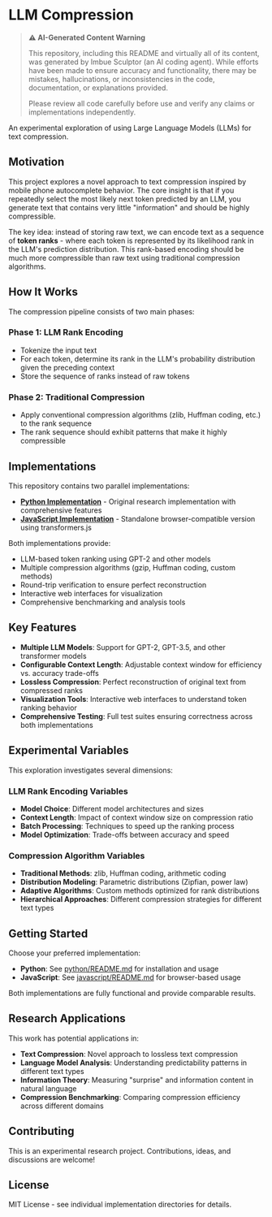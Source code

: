 # LLM Compression

> **⚠️ AI-Generated Content Warning**
> 
> This repository, including this README and virtually all of its content, was generated by Imbue Sculptor (an AI coding agent). While efforts have been made to ensure accuracy and functionality, there may be mistakes, hallucinations, or inconsistencies in the code, documentation, or explanations provided.
> 
> Please review all code carefully before use and verify any claims or implementations independently.


An experimental exploration of using Large Language Models (LLMs) for text compression.

## Motivation

This project explores a novel approach to text compression inspired by mobile phone autocomplete behavior. The core insight is that if you repeatedly select the most likely next token predicted by an LLM, you generate text that contains very little "information" and should be highly compressible.

The key idea: instead of storing raw text, we can encode text as a sequence of **token ranks** - where each token is represented by its likelihood rank in the LLM's prediction distribution. This rank-based encoding should be much more compressible than raw text using traditional compression algorithms.

## How It Works

The compression pipeline consists of two main phases:

### Phase 1: LLM Rank Encoding
- Tokenize the input text
- For each token, determine its rank in the LLM's probability distribution given the preceding context
- Store the sequence of ranks instead of raw tokens

### Phase 2: Traditional Compression
- Apply conventional compression algorithms (zlib, Huffman coding, etc.) to the rank sequence
- The rank sequence should exhibit patterns that make it highly compressible

## Implementations

This repository contains two parallel implementations:

- **[Python Implementation](python/)** - Original research implementation with comprehensive features
- **[JavaScript Implementation](javascript/)** - Standalone browser-compatible version using transformers.js

Both implementations provide:
- LLM-based token ranking using GPT-2 and other models
- Multiple compression algorithms (gzip, Huffman coding, custom methods)
- Round-trip verification to ensure perfect reconstruction
- Interactive web interfaces for visualization
- Comprehensive benchmarking and analysis tools

## Key Features

- **Multiple LLM Models**: Support for GPT-2, GPT-3.5, and other transformer models
- **Configurable Context Length**: Adjustable context window for efficiency vs. accuracy trade-offs
- **Lossless Compression**: Perfect reconstruction of original text from compressed ranks
- **Visualization Tools**: Interactive web interfaces to understand token ranking behavior
- **Comprehensive Testing**: Full test suites ensuring correctness across both implementations

## Experimental Variables

This exploration investigates several dimensions:

### LLM Rank Encoding Variables
- **Model Choice**: Different model architectures and sizes
- **Context Length**: Impact of context window size on compression ratio
- **Batch Processing**: Techniques to speed up the ranking process
- **Model Optimization**: Trade-offs between accuracy and speed

### Compression Algorithm Variables
- **Traditional Methods**: zlib, Huffman coding, arithmetic coding
- **Distribution Modeling**: Parametric distributions (Zipfian, power law)
- **Adaptive Algorithms**: Custom methods optimized for rank distributions
- **Hierarchical Approaches**: Different compression strategies for different text types

## Getting Started

Choose your preferred implementation:

- **Python**: See [python/README.md](python/README.md) for installation and usage
- **JavaScript**: See [javascript/README.md](javascript/README.md) for browser-based usage

Both implementations are fully functional and provide comparable results.

## Research Applications

This work has potential applications in:
- **Text Compression**: Novel approach to lossless text compression
- **Language Model Analysis**: Understanding predictability patterns in different text types
- **Information Theory**: Measuring "surprise" and information content in natural language
- **Compression Benchmarking**: Comparing compression efficiency across different domains

## Contributing

This is an experimental research project. Contributions, ideas, and discussions are welcome!

## License

MIT License - see individual implementation directories for details.

